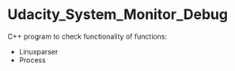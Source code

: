 # Udacity_System_Monitor_Debug
C++ program to check functionality of functions:
- Linuxparser
- Process
